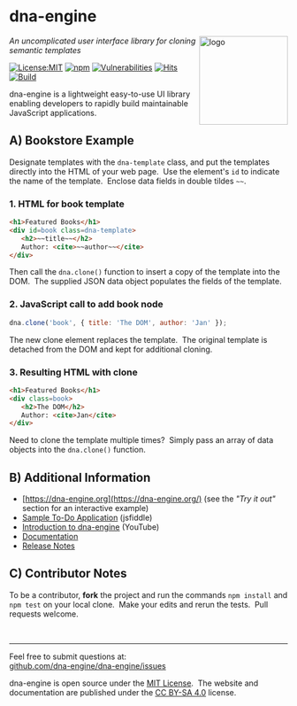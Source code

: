# dna-engine
<img src=https://dna-engine.org/graphics/dna-logo.png align=right width=160 alt=logo>

_An uncomplicated user interface library for cloning semantic templates_

[![License:MIT](https://img.shields.io/badge/License-MIT-blue.svg)](https://dna-engine.org/license)
[![npm](https://img.shields.io/npm/v/dna-engine.svg)](https://www.npmjs.com/package/dna-engine)
[![Vulnerabilities](https://snyk.io/test/github/dna-engine/dna-engine/badge.svg)](https://snyk.io/test/github/dna-engine/dna-engine)
[![Hits](https://data.jsdelivr.com/v1/package/npm/dna-engine/badge?style=rounded)](https://www.jsdelivr.com/package/npm/dna-engine)
[![Build](https://github.com/dna-engine/dna-engine/workflows/build/badge.svg)](https://github.com/dna-engine/dna-engine/actions/workflows/run-spec-on-push.yaml)

dna-engine is a lightweight easy-to-use UI library enabling developers to rapidly build maintainable
JavaScript applications.

## A) Bookstore Example
Designate templates with the `dna-template` class, and put the templates directly into the HTML
of your web page.&nbsp; Use the element's `id` to indicate the name of the template.&nbsp;
Enclose data fields in double tildes `~~`.

### 1. HTML for book template
```html
<h1>Featured Books</h1>
<div id=book class=dna-template>
   <h2>~~title~~</h2>
   Author: <cite>~~author~~</cite>
</div>
```

Then call the `dna.clone()` function to insert a copy of the template into the DOM.&nbsp; The
supplied JSON data object populates the fields of the template.

### 2. JavaScript call to add book node
```js
dna.clone('book', { title: 'The DOM', author: 'Jan' });
```

The new clone element replaces the template.&nbsp; The original template is detached from
the DOM and kept for additional cloning.

### 3. Resulting HTML with clone
```html
<h1>Featured Books</h1>
<div class=book>
   <h2>The DOM</h2>
   Author: <cite>Jan</cite>
</div>
```

Need to clone the template multiple times?&nbsp;  Simply pass an array of data objects into the
`dna.clone()` function.

## B) Additional Information
* [https://dna-engine.org](https://dna-engine.org/) (see the *"Try it out"* section for an interactive example)
* [Sample To-Do Application](https://jsfiddle.net/3qbkjguy/1) (jsfiddle)
* [Introduction to dna-engine](https://youtu.be/jMOZOI-UkNI) (YouTube)
* [Documentation](https://dna-engine.org/docs)
* [Release Notes](https://github.com/dna-engine/dna-engine/wiki/Release-Notes)

## C) Contributor Notes
To be a contributor, **fork** the project and run the commands `npm install` and `npm test` on your
local clone.&nbsp; Make your edits and rerun the tests.&nbsp; Pull requests welcome.

<br>

---
Feel free to submit questions at:<br>
[github.com/dna-engine/dna-engine/issues](https://github.com/dna-engine/dna-engine/issues)

dna-engine is open source under the [MIT License](https://dna-engine.org/license).&nbsp;
The website and documentation are published under the
[CC BY-SA 4.0](https://creativecommons.org/licenses/by-sa/4.0) license.
